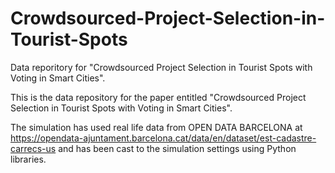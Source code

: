 # Crowdsourced-Project-Selection-in-Tourist-Spots
Data reporitory for "Crowdsourced Project Selection in Tourist Spots with Voting in Smart Cities".

This is the data repository for the paper entitled "Crowdsourced Project Selection in Tourist Spots with Voting in Smart Cities".

The simulation has used real life data from OPEN DATA BARCELONA at https://opendata-ajuntament.barcelona.cat/data/en/dataset/est-cadastre-carrecs-us and has been cast to the simulation settings using Python libraries.

